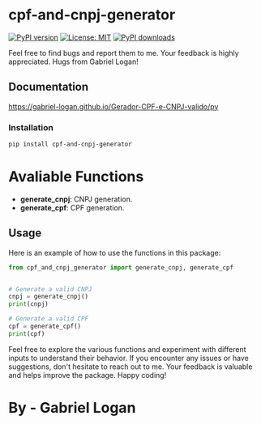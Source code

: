 # cpf-and-cnpj-generator

[![PyPI version](https://badge.fury.io/py/cpf-and-cnpj-generator.svg)](https://badge.fury.io/py/cpf-and-cnpj-generator)
[![License: MIT](https://img.shields.io/badge/License-MIT-yellow.svg)](https://opensource.org/licenses/MIT)
[![PyPI downloads](https://img.shields.io/pypi/dm/cpf-and-cnpj-generator.svg?style=flat-square)](https://pypistats.org/packages/cpf-and-cnpj-generator)

Feel free to find bugs and report them to me. Your feedback is highly appreciated. Hugs from Gabriel Logan!

## Documentation

https://gabriel-logan.github.io/Gerador-CPF-e-CNPJ-valido/py

### Installation

```bash
pip install cpf-and-cnpj-generator
```

# Avaliable Functions

- **generate_cnpj**: CNPJ generation.
- **generate_cpf**: CPF generation.

## Usage

Here is an example of how to use the functions in this package:

```python
from cpf_and_cnpj_generator import generate_cnpj, generate_cpf
```

```python

# Generate a valid CNPJ
cnpj = generate_cnpj()
print(cnpj)

# Generate a valid CPF
cpf = generate_cpf()
print(cpf)

```

Feel free to explore the various functions and experiment with different inputs to understand their behavior. If you encounter any issues or have suggestions, don't hesitate to reach out to me. Your feedback is valuable and helps improve the package. Happy coding!

# By - Gabriel Logan
